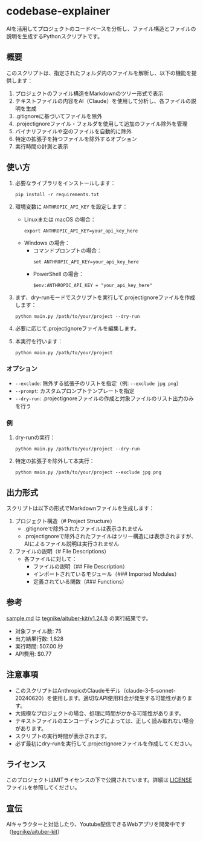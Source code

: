 # codebase-explainer

AIを活用してプロジェクトのコードベースを分析し、ファイル構造とファイルの説明を生成するPythonスクリプトです。

## 概要

このスクリプトは、指定されたフォルダ内のファイルを解析し、以下の機能を提供します：

1. プロジェクトのファイル構造をMarkdownのツリー形式で表示
2. テキストファイルの内容をAI（Claude）を使用して分析し、各ファイルの説明を生成
3. .gitignoreに基づいてファイルを除外
4. .projectignoreファイル・フォルダを使用して追加のファイル除外を管理
5. バイナリファイルや空のファイルを自動的に除外
6. 特定の拡張子を持つファイルを除外するオプション
7. 実行時間の計測と表示

## 使い方

1. 必要なライブラリをインストールします：
   ```
   pip install -r requirements.txt
   ```

2. 環境変数に `ANTHROPIC_API_KEY` を設定します：
   - Linuxまたは macOS の場合：
     ```
     export ANTHROPIC_API_KEY=your_api_key_here
     ```
   - Windows の場合：
     - コマンドプロンプトの場合：
       ```
       set ANTHROPIC_API_KEY=your_api_key_here
       ```
     - PowerShell の場合：
       ```
       $env:ANTHROPIC_API_KEY = "your_api_key_here"
       ```

3. まず、dry-runモードでスクリプトを実行して.projectignoreファイルを作成します：
   ```
   python main.py /path/to/your/project --dry-run
   ```

4. 必要に応じて.projectignoreファイルを編集します。

5. 本実行を行います：
   ```
   python main.py /path/to/your/project
   ```

### オプション

- `--exclude`: 除外する拡張子のリストを指定（例: `--exclude jpg png`）
- `--prompt`: カスタムプロンプトテンプレートを指定
- `--dry-run`: .projectignoreファイルの作成と対象ファイルのリスト出力のみを行う

### 例

1. dry-runの実行：
   ```
   python main.py /path/to/your/project --dry-run
   ```

2. 特定の拡張子を除外して本実行：
   ```
   python main.py /path/to/your/project --exclude jpg png
   ```

## 出力形式

スクリプトは以下の形式でMarkdownファイルを生成します：

1. プロジェクト構造（# Project Structure）
   - .gitignoreで除外されたファイルは表示されません
   - .projectignoreで除外されたファイルはツリー構造には表示されますが、AIによるファイル説明は実行されません
2. ファイルの説明（# File Descriptions）
   - 各ファイルに対して：
     - ファイルの説明（## File Description）
     - インポートされているモジュール（### Imported Modules）
     - 定義されている関数（### Functions）

## 参考

[sample.md](samples/summary.md) は [tegnike/aituber-kit(v1.24.1)](https://github.com/tegnike/aituber-kit) の実行結果です。

- 対象ファイル数: 75
- 出力結果行数: 1,828
- 実行時間: 507.00 秒
- API費用: $0.77

## 注意事項

- このスクリプトはAnthropicのClaudeモデル（claude-3-5-sonnet-20240620）を使用します。適切なAPI使用料金が発生する可能性があります。
- 大規模なプロジェクトの場合、処理に時間がかかる可能性があります。
- テキストファイルのエンコーディングによっては、正しく読み取れない場合があります。
- スクリプトの実行時間が表示されます。
- 必ず最初にdry-runを実行して.projectignoreファイルを作成してください。

## ライセンス

このプロジェクトはMITライセンスの下で公開されています。詳細は [LICENSE](LICENSE) ファイルを参照してください。

## 宣伝

AIキャラクターと対話したり、Youtube配信できるWebアプリを開発中です（[tegnike/aituber-kit](https://github.com/tegnike/aituber-kit)）
